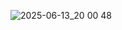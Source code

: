![2025-06-13_20 00 48](https://github.com/user-attachments/assets/64db9158-c12b-4582-9cb7-8629bcfc375b)
